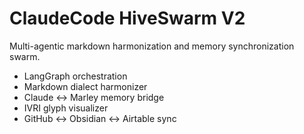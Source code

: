 # ClaudeCode HiveSwarm V2

Multi-agentic markdown harmonization and memory synchronization swarm.

- LangGraph orchestration
- Markdown dialect harmonizer
- Claude ↔ Marley memory bridge
- IVRI glyph visualizer
- GitHub ↔ Obsidian ↔ Airtable sync
